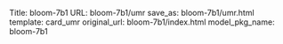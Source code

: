 Title: bloom-7b1
URL: bloom-7b1/umr
save_as: bloom-7b1/umr.html
template: card_umr
original_url: bloom-7b1/index.html
model_pkg_name: bloom-7b1

